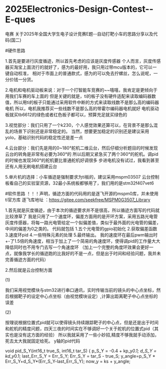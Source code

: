 # 2025Electronics-Design-Contest--E-ques
电赛   关于2025年全国大学生电子设计竞赛E题--自动打靶小车的思路分享以及代码(国二)




#硬件思路

1.首先是要进行灰度循迹，所以首先考虑的应该是灰度传感器
个人而言，灰度传感器买淘宝上面流行的就好了，感为的最好用，我只用过带mcu版本的，它可以一键自动校准，
相对于市面上的普通款式，感为的可以免去拧螺丝，怎么说呢，一分价钱一分货。

2.电机和电机驱动板来说：对于一个打智能车竞赛的~~嘻嘻，我肯定是更倾向于用我们车赛的车上面的
但是关键的就是，ti的板子没有硬件适配来读取编码器数值，所以用ti的板子只能通过采用软件中断的方式来读取线数不是那么高的编码器电机
所以，电机我推荐买一些线数不是那么高的带霍尔编码器电机就好
电机驱动板就买tb6612的绿色或者红色板子都可以，预算充足就买绿色的

3.视觉部分：我们只用了一个k230，个人感觉效果还算可以，在背景不是那么混乱的场景下识别还是非常稳定的。
当然，想要更加稳定的识别还是建议采用yolo，基础识别代码的稳定性还是差一点

4.云台部分：我们先是用的0~180°舵机二维云台，然后仔细分析题目的时候发现云台的转角是非常有必要为360°的
所以后期又紧急买了两个360°的舵机。调pid的时候也发现360°的舵机要比普通舵机好调很多
步进电机没有试过，我看到甚至还有人用无刷电机搭建云台

5.单片机的选择：小车循迹是强制要求为ti板的，建议采用mspm03507
云台控制板看自己的实验室资源，32最小系统板都够用了，我们用的是stm32f407vet6


#软件思路
！！！声明，循迹方面的代码用的是逐飞开源的mspm0库，并未使用ti官方库
逐飞库地址 ：https://gitee.com/seekfree/MSPM0G3507_Library

1.首先就是灰度循迹，由于本次的循迹要求并不是很高，所以循迹方面写的代码就比较潦草了
我是只用了一个速度环，偏差方面用的是开环方案，采用五路光电管灰度传感器，将每一路光电管给定一个拟偏差值，类似于最外面的光电管的偏差，中间的偏差为0之类的。
代码就包括  1.五个光电管的gpio初始化  2.获取偏差函数  3.速度环pid  4.一些特殊元素的处理  5.最终输出。
我的速度环在最后pwm输出时+-了1.5倍的角速度，相当于加上了一个简易的角速度环，使得调pid的工作量大大降低同时也不用专门去写一个角速度环
（加上一个完整的角度环效果会更好一点，就像我学长的循迹跑的比我好的不是一点，但是出于时间和经验问题，我并未完善循迹方面的代码）

2.然后就是云台控制方面

(1)

我们采用视觉模块与stm32进行串口通讯，实时传输当前的镜头的中心点坐标，然后根据靶子的设定中心点坐标（由视觉模块设定）,计算出距离靶子中心点坐标的误差

(2)

按理说根据位置式pid就可以使得镜头持续跟踪靶子的中心点，但是还是出于时间和舵机的精度问题，四天三夜的时间实在不够调好一个关于舵机的位置式pid（其实也是没有这方面的经验）
所以我就采用了一些小妙招,精度不够我就手动添加，死去太大我就固定给死。
y轴的pid代码

void pid_S_Y(int16_t true_S, int16_t tar_S)
{
	p_S_Y = -0.4 + kp_y*0.1;
	d_S_Y = kd_y*0.1;
	last_Err_S_Y = Err_S_Y;
    Err_S_Y = tar_S - true_S;
	y_angle=p_S_Y * Err_S_Y+d_S_Y*(Err_S_Y-last_Err_S_Y);
	now_y = ks + y_angle;


